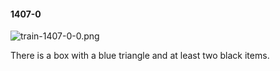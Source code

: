 #### 1407-0
![train-1407-0-0.png](https://github.com/lil-lab/nlvr/raw/master/nlvr/train/images/20/train-1407-0-0.png "train-1407-0-0.png")

There is a box with a blue triangle and at least two black items.